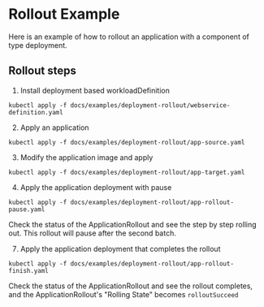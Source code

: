 # Rollout Example
Here is an example of how to rollout an application with a component of type deployment. 


## Rollout steps
1. Install deployment based workloadDefinition
```shell
kubectl apply -f docs/examples/deployment-rollout/webservice-definition.yaml
```

2. Apply an application 
```shell
kubectl apply -f docs/examples/deployment-rollout/app-source.yaml
```

3. Modify the application image and apply
```shell
kubectl apply -f docs/examples/deployment-rollout/app-target.yaml
```

4. Apply the application deployment with pause
```shell
kubectl apply -f docs/examples/deployment-rollout/app-rollout-pause.yaml
```
Check the status of the ApplicationRollout and see the step by step rolling out.
This rollout will pause after the second batch.

7. Apply the application deployment that completes the rollout
```shell
kubectl apply -f docs/examples/deployment-rollout/app-rollout-finish.yaml
```
Check the status of the ApplicationRollout and see the rollout completes, and the 
ApplicationRollout's "Rolling State" becomes `rolloutSucceed`
